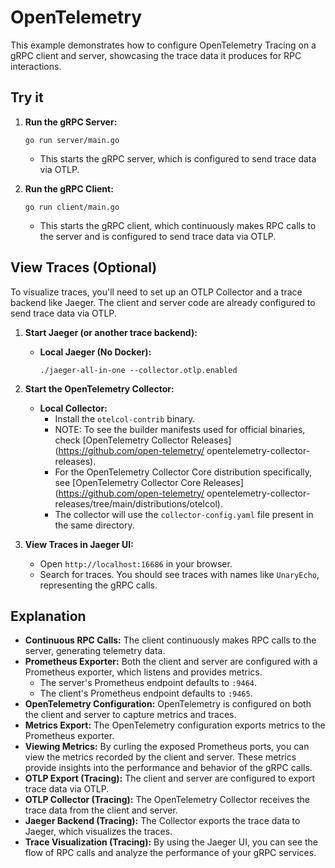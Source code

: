 # OpenTelemetry

This example demonstrates how to configure OpenTelemetry Tracing on a gRPC client
and server, showcasing the trace data it produces for RPC interactions.

## Try it

1.  **Run the gRPC Server:**

    ```
    go run server/main.go
    ```

    * This starts the gRPC server, which is configured to send trace data via
    OTLP.

2.  **Run the gRPC Client:**

    ```
    go run client/main.go
    ```

    * This starts the gRPC client, which continuously makes RPC calls to the
    server and is configured to send trace data via OTLP.

## View Traces (Optional)

To visualize traces, you'll need to set up an OTLP Collector and a trace
backend like Jaeger. The client and server code are already configured to
send trace data via OTLP.

1.  **Start Jaeger (or another trace backend):**

    * **Local Jaeger (No Docker):**

        ```
        ./jaeger-all-in-one --collector.otlp.enabled
        ```

2.  **Start the OpenTelemetry Collector:**

    * **Local Collector:**
        * Install the `otelcol-contrib` binary.
        * NOTE: To see the builder manifests used for official binaries, check
            [OpenTelemetry Collector Releases](https://github.com/open-telemetry/
            opentelemetry-collector-releases).
        * For the OpenTelemetry Collector Core distribution specifically, see
            [OpenTelemetry Collector Core Releases](https://github.com/open-telemetry/
            opentelemetry-collector-releases/tree/main/distributions/otelcol).
        * The collector will use the `collector-config.yaml` file present in the
        same directory.

3.  **View Traces in Jaeger UI:**

    * Open `http://localhost:16686` in your browser.
    * Search for traces. You should see traces with names like `UnaryEcho`,
    representing the gRPC calls.

## Explanation

* **Continuous RPC Calls:** The client continuously makes RPC calls to the
    server, generating telemetry data.
* **Prometheus Exporter:** Both the client and server are configured with a
    Prometheus exporter, which listens and provides metrics.
    * The server's Prometheus endpoint defaults to `:9464`.
    * The client's Prometheus endpoint defaults to `:9465`.
* **OpenTelemetry Configuration:** OpenTelemetry is configured on both the
    client and server to capture metrics and traces.
* **Metrics Export:** The OpenTelemetry configuration exports metrics to the
    Prometheus exporter.
* **Viewing Metrics:** By curling the exposed Prometheus ports, you can view
    the metrics recorded by the client and server. These metrics provide
    insights into the performance and behavior of the gRPC calls.
* **OTLP Export (Tracing):** The client and server are configured to export
    trace data via OTLP.
* **OTLP Collector (Tracing):** The OpenTelemetry Collector receives the trace
    data from the client and server.
* **Jaeger Backend (Tracing):** The Collector exports the trace data to Jaeger,
    which visualizes the traces.
* **Trace Visualization (Tracing):** By using the Jaeger UI, you can see the
    flow of RPC calls and analyze the performance of your gRPC services.
